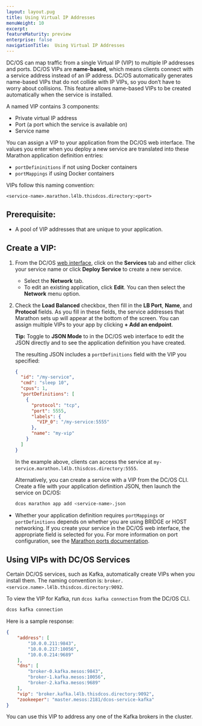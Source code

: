 ```yaml
---
layout: layout.pug
title: Using Virtual IP Addresses
menuWeight: 10
excerpt:
featureMaturity: preview
enterprise: false
navigationTitle:  Using Virtual IP Addresses
---
```


<!-- This source repo for this topic is https://github.com/dcos/dcos-docs -->

DC/OS can map traffic from a single Virtual IP (VIP) to multiple IP addresses and ports. DC/OS VIPs are **name-based**, which means clients connect with a service address instead of an IP address. DC/OS automatically generates name-based VIPs that do not collide with IP VIPs, so you don’t have to worry about collisions. This feature allows name-based VIPs to be created automatically when the service is installed.

A named VIP contains 3 components:

 * Private virtual IP address
 * Port (a port which the service is available on)
 * Service name

You can assign a VIP to your application from the DC/OS web interface. The values you enter when you deploy a new service are translated into these Marathon application definition entries:

- `portDefininitions` if not using Docker containers
- `portMappings` if using Docker containers

VIPs follow this naming convention:
 
```
<service-name>.marathon.l4lb.thisdcos.directory:<port>
```

## Prerequisite:

*   A pool of VIP addresses that are unique to your application.

## Create a VIP:

1.  From the DC/OS [web interface](/docs/1.8/usage/webinterface/), click on the **Services** tab and either click your service name or click **Deploy Service** to create a new service.

    *   Select the **Network** tab.
    *   To edit an existing application, click **Edit**. You can then select the **Network** menu option.

2.  Check the **Load Balanced** checkbox, then fill in the **LB Port**, **Name**, and **Protocol** fields. As you fill in these fields, the service addresses that Marathon sets up will appear at the bottom of the screen. You can assign multiple VIPs to your app by clicking **+ Add an endpoint**.

    **Tip:** Toggle to **JSON Mode** to in the DC/OS web interface to edit the JSON directly and to see the application definition you have created.

    The resulting JSON includes a `portDefinitions` field with the VIP you specified:
    
    ```json
    {
      "id": "/my-service",
      "cmd": "sleep 10",
      "cpus": 1,
      "portDefinitions": [
        {
          "protocol": "tcp",
          "port": 5555,
          "labels": {
            "VIP_0": "/my-service:5555"
          },
          "name": "my-vip"
        }
      ]
    }
    ```

    In the example above, clients can access the service at `my-service.marathon.l4lb.thisdcos.directory:5555`.
    
    Alternatively, you can create a service with a VIP from the DC/OS CLI. Create a file with your application definition JSON, then launch the service on DC/OS:
    
    ```bash
    dcos marathon app add <service-name>.json
    ```
    
* Whether your application definition requires `portMappings` or `portDefinitions` depends on whether you are using BRIDGE or HOST networking. If you create your service in the DC/OS web interface, the appropriate field is selected for you. For more information on port configuration, see the [Marathon ports documentation][1].

## Using VIPs with DC/OS Services

Certain DC/OS services, such as Kafka, automatically create VIPs when you install them. The naming convention is: `broker.<service.name>.l4lb.thisdcos.directory:9092`.

To view the VIP for Kafka, run `dcos kafka connection` from the DC/OS CLI. 

```bash
dcos kafka connection
```
Here is a sample response:

```json
{
    "address": [
        "10.0.0.211:9843",
        "10.0.0.217:10056",
        "10.0.0.214:9689"
    ],
    "dns": [
        "broker-0.kafka.mesos:9843",
        "broker-1.kafka.mesos:10056",
        "broker-2.kafka.mesos:9689"
    ],
    "vip": "broker.kafka.l4lb.thisdcos.directory:9092",
    "zookeeper": "master.mesos:2181/dcos-service-kafka"
}
```

You can use this VIP to address any one of the Kafka brokers in the cluster.

 [1]: /docs/1.8/usage/managing-services/service-ports/
